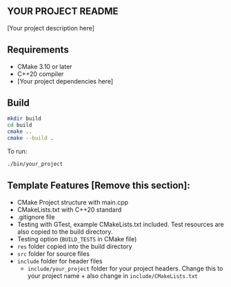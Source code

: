 ## YOUR PROJECT README

[Your project description here]

## Requirements

- CMake 3.10 or later
- C++20 compiler
- [Your project dependencies here]

## Build

```bash
mkdir build
cd build
cmake ..
cmake --build .
```

To run:

```bash
./bin/your_project
```

## Template Features [Remove this section]:

- CMake Project structure with main.cpp
- CMakeLists.txt with C++20 standard
- .gitignore file
- Testing with GTest, example CMakeLists.txt included. Test resources are also copied to the build directory.
- Testing option (`BUILD_TESTS` in CMake file)
- `res` folder copied into the build directory
- `src` folder for source files
- `include` folder for header files
  - `include/your_project` folder for your project headers. Change this to your project name + also change in `include/CMakeLists.txt`
